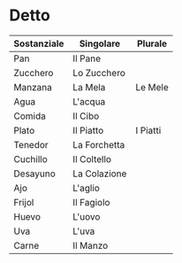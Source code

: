 # Detto

| Sostanziale | Singolare    | Plurale  |
| ----------- | ------------ | -------- |
| Pan         | Il Pane      |          |
| Zucchero    | Lo Zucchero  |          |
| Manzana     | La Mela      | Le Mele  |
| Agua        | L'acqua      |          |
| Comida      | Il Cibo      |          |
| Plato       | Il Piatto    | I Piatti |
| Tenedor     | La Forchetta |          |
| Cuchillo    | Il Coltello  |          |
| Desayuno    | La Colazione |          |
| Ajo         | L'aglio      |          |
| Frijol      | Il Fagiolo   |          |
| Huevo       | L'uovo       |          |
| Uva         | L'uva        |          |
| Carne       | Il Manzo     |          |
